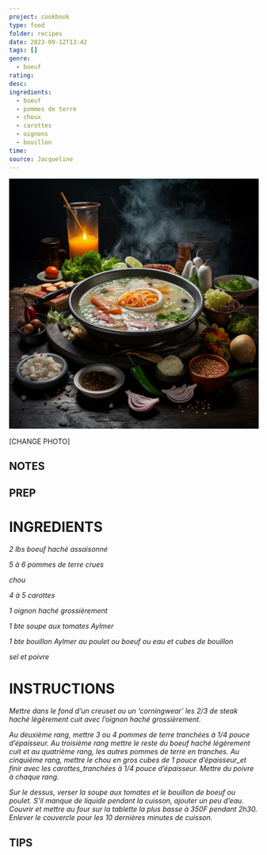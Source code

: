 ```yaml
---
project: cookbook
type: food
folder: recipes
date: 2023-09-12T13:42
tags: []
genre:
  - boeuf
rating: 
desc: 
ingredients:
  - boeuf
  - pommes de terre
  - choux
  - carottes
  - oignons
  - bouillon
time: 
source: Jacqueline
---
```


![IMAGE](_default.png)


[CHANGE PHOTO]


## NOTES




## PREP


# INGREDIENTS

_2 lbs boeuf haché assaisonné_

_5 à 6 pommes de terre crues_

_chou_

_4 à 5 carottes_

_1 oignon haché grossièrement_

_1 bte soupe aux tomates Aylmer_

_1 bte bouillon Aylmer au poulet ou_
_boeuf ou eau et cubes de bouillon_

_sel et poivre_

# INSTRUCTIONS

_Mettre dans le fond d’un creuset ou un ‘corningwear’_
_les 2/3 de steak haché légèrement cuit_
_avec l’oignon haché grossièrement._

_Au deuxième rang, mettre 3 ou 4 pommes de_
_terre tranchées à 1/4 pouce d’épaisseur. Au_
_troisième rang mettre le reste du boeuf haché_
_légèrement cuit et au quatrième rang, les_
_autres pommes de terre en tranches. Au cinquième_
_rang, mettre le chou en gros cubes de 1 pouce_
_d’épaisseur_et finir avec les carottes_tranchées_
_à 1/4 pouce d’épaisseur. Mettre du poivre à_
_chaque rang._

_Sur le dessus, verser la soupe aux tomates_
_et le bouillon de boeuf ou poulet. S’il manque_
_de liquide pendant la cuisson, ajouter un peu_
_d’eau. Couvrir et mettre au four sur la tablette_
_la plus basse à 350F pendant 2h30. Enlever_
_le couvercle pour les 10 dernières minutes de_
_cuisson._



## TIPS



